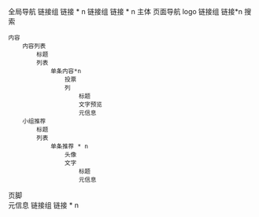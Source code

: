 全局导航
    链接组
        链接 * n
    链接组
         链接 * n
主体
    页面导航
        logo
        链接组
            链接*n
        搜索

    内容
        内容列表
            标题
            列表
                单条内容*n
                    投票
                    列
                        标题
                        文字预览
                        元信息
        小组推荐
            标题
            列表
                单条推荐 * n
                    头像
                    文字
                        标题
                        元信息       

页脚    
    元信息
    链接组
        链接 * n